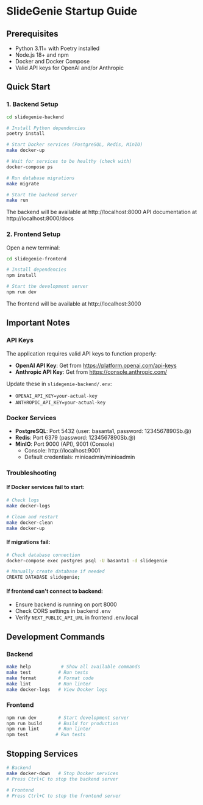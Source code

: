 # SlideGenie Startup Guide

## Prerequisites
- Python 3.11+ with Poetry installed
- Node.js 18+ and npm
- Docker and Docker Compose
- Valid API keys for OpenAI and/or Anthropic

## Quick Start

### 1. Backend Setup

```bash
cd slidegenie-backend

# Install Python dependencies
poetry install

# Start Docker services (PostgreSQL, Redis, MinIO)
make docker-up

# Wait for services to be healthy (check with)
docker-compose ps

# Run database migrations
make migrate

# Start the backend server
make run
```

The backend will be available at http://localhost:8000
API documentation at http://localhost:8000/docs

### 2. Frontend Setup

Open a new terminal:

```bash
cd slidegenie-frontend

# Install dependencies
npm install

# Start the development server
npm run dev
```

The frontend will be available at http://localhost:3000

## Important Notes

### API Keys
The application requires valid API keys to function properly:
- **OpenAI API Key**: Get from https://platform.openai.com/api-keys
- **Anthropic API Key**: Get from https://console.anthropic.com/

Update these in `slidegenie-backend/.env`:
- `OPENAI_API_KEY=your-actual-key`
- `ANTHROPIC_API_KEY=your-actual-key`

### Docker Services
- **PostgreSQL**: Port 5432 (user: basanta1, password: 1234567890Sb.@)
- **Redis**: Port 6379 (password: 1234567890Sb.@)
- **MinIO**: Port 9000 (API), 9001 (Console)
  - Console: http://localhost:9001
  - Default credentials: minioadmin/minioadmin

### Troubleshooting

#### If Docker services fail to start:
```bash
# Check logs
make docker-logs

# Clean and restart
make docker-clean
make docker-up
```

#### If migrations fail:
```bash
# Check database connection
docker-compose exec postgres psql -U basanta1 -d slidegenie

# Manually create database if needed
CREATE DATABASE slidegenie;
```

#### If frontend can't connect to backend:
- Ensure backend is running on port 8000
- Check CORS settings in backend .env
- Verify `NEXT_PUBLIC_API_URL` in frontend .env.local

## Development Commands

### Backend
```bash
make help           # Show all available commands
make test          # Run tests
make format        # Format code
make lint          # Run linter
make docker-logs   # View Docker logs
```

### Frontend
```bash
npm run dev        # Start development server
npm run build      # Build for production
npm run lint       # Run linter
npm test          # Run tests
```

## Stopping Services

```bash
# Backend
make docker-down   # Stop Docker services
# Press Ctrl+C to stop the backend server

# Frontend
# Press Ctrl+C to stop the frontend server
```